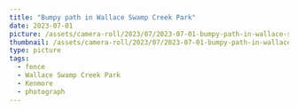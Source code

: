 ```yaml
---
title: "Bumpy path in Wallace Swamp Creek Park"
date: 2023-07-01
picture: /assets/camera-roll/2023/07/2023-07-01-bumpy-path-in-wallace-swamp-creek-park/20230702_021923910_iOS.jpg
thumbnail: /assets/camera-roll/2023/07/2023-07-01-bumpy-path-in-wallace-swamp-creek-park/20230702_021923910_iOS-thumbnail.jpg
type: picture
tags:
  - fence
  - Wallace Swamp Creek Park
  - Kenmore
  - photograph
---
```

